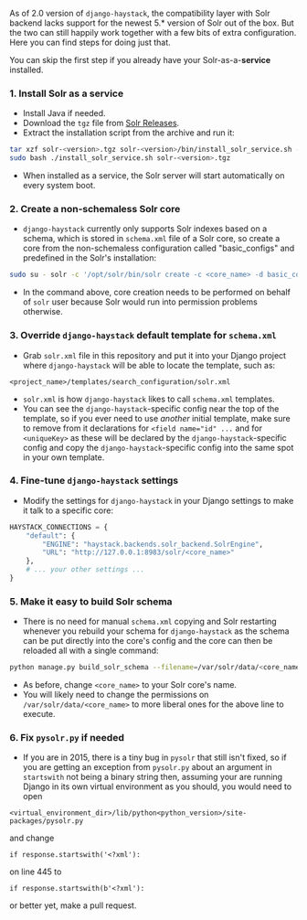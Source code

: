 As of 2.0 version of `django-haystack`, the compatibility layer with Solr backend lacks support for the newest 5.* version of Solr out of the box. But the two can still happily work together with a few bits of extra configuration. Here you can find steps for doing just that.

You can skip the first step if you already have your Solr-as-a-**service** installed.

### 1. Install Solr as a service

* Install Java if needed.
* Download the `tgz` file from [Solr Releases](http://www.us.apache.org/dist/lucene/solr/).
* Extract the installation script from the archive and run it:

```sh
tar xzf solr-<version>.tgz solr-<version>/bin/install_solr_service.sh --strip-components=2
sudo bash ./install_solr_service.sh solr-<version>.tgz
```

* When installed as a service, the Solr server will start automatically on every system boot.

### 2. Create a non-schemaless Solr core

* `django-haystack` currently only supports Solr indexes based on a schema, which is stored in `schema.xml` file of a Solr core, so create a core from the non-schemaless configuration called "basic_configs" and predefined in the Solr's installation:

```sh
sudo su - solr -c '/opt/solr/bin/solr create -c <core_name> -d basic_configs'
```

* In the command above, core creation needs to be performed on behalf of `solr` user because Solr would run into permission problems otherwise.

### 3. Override `django-haystack` default template for `schema.xml`

* Grab `solr.xml` file in this repository and put it into your Django project where `django-haystack` will be able to locate the template, such as:

```
<project_name>/templates/search_configuration/solr.xml
```

* `solr.xml` is how `django-haystack` likes to call `schema.xml` templates.
* You can see the `django-haystack`-specific config near the top of the template, so if you ever need to use *another* initial template, make sure to remove from it declarations for `<field name="id" ...` and for `<uniqueKey>` as these will be declared by the `django-haystack`-specific config and copy the `django-haystack`-specific config into the same spot in your own template.

### 4. Fine-tune `django-haystack` settings

* Modify the settings for `django-haystack` in your Django settings to make it talk to a specific core:

```python
HAYSTACK_CONNECTIONS = {
    "default": {
        "ENGINE": "haystack.backends.solr_backend.SolrEngine",
        "URL": "http://127.0.0.1:8983/solr/<core_name>"
    },
    # ... your other settings ...
}
```

### 5. Make it easy to build Solr schema

* There is no need for manual `schema.xml` copying and Solr restarting whenever you rebuild your schema for `django-haystack` as the schema can be put directly into the core's config and the core can then be reloaded all with a single command:

```sh
python manage.py build_solr_schema --filename=/var/solr/data/<core_name>/conf/schema.xml && curl 'http://localhost:8983/solr/admin/cores?action=RELOAD&core=<core_name>&wt=json&indent=true'
```

* As before, change `<core_name>` to your Solr core's name.
* You will likely need to change the permissions on `/var/solr/data/<core_name>` to more liberal ones for the above line to execute.

### 6. Fix `pysolr.py` if needed

* If you are in 2015, there is a tiny bug in `pysolr` that still isn't fixed, so if you are getting an exception from `pysolr.py` about an argument in `startswith` not being a binary string then, assuming your are running Django in its own virtual environment as you should, you would need to open

```
<virtual_environment_dir>/lib/python<python_version>/site-packages/pysolr.py
```

and change

```
if response.startswith('<?xml'):
```

on line 445 to

```
if response.startswith(b'<?xml'):
```

or better yet, make a pull request.
